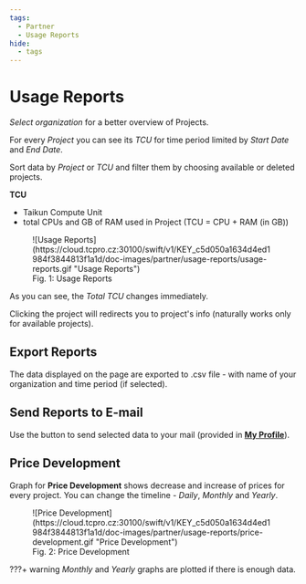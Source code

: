 ```yaml
---
tags:
  - Partner
  - Usage Reports
hide:
  - tags
---
```


# **Usage Reports**

*Select organization* for a better overview of Projects.

For every *Project*  you can see its *TCU* for time period limited by *Start Date* and *End Date*.

Sort data by *Project* or *TCU* and filter them by choosing available or deleted projects.


**TCU**

* Taikun Compute Unit
* &#x20;total CPUs and GB of RAM used in Project (TCU = CPU + RAM (in GB))


<figure markdown>
  ![Usage Reports](https://cloud.tcpro.cz:30100/swift/v1/KEY_c5d050a1634d4ed1984f3844813f1a1d/doc-images/partner/usage-reports/usage-reports.gif "Usage Reports")
  <figcaption>Fig. 1: Usage Reports</figcaption>
</figure>


As you can see, the *Total TCU* changes immediately.

Clicking the project will redirects you to project's info (naturally works only for available projects).


## **Export Reports**

The data displayed on the page are exported to .csv file - with name of your organization and time period (if selected).


## **Send Reports to E-mail**

Use the button to send selected data to your mail (provided in [**My Profile**](../my-profile)).


## **Price Development**

Graph for **Price Development** shows decrease and increase of prices for every project. You can change the timeline - *Daily*, *Monthly* and *Yearly*.


<figure markdown>
  ![Price Development](https://cloud.tcpro.cz:30100/swift/v1/KEY_c5d050a1634d4ed1984f3844813f1a1d/doc-images/partner/usage-reports/price-development.gif "Price Development")
  <figcaption>Fig. 2: Price Development</figcaption>
</figure>


???+ warning
    *Monthly* and *Yearly* graphs are plotted if there is enough data.
